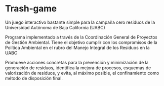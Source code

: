 # Trash-game
Un juego interactivo bastante simple para la campaña cero residuos de la Universidad Autónoma de Baja California (UABC)

Programa implementado a través de la Coordinación General de Proyectos de Gestión Ambiental. Tiene el objetivo cumplir con los compromisos de la Política Ambiental en el rubro del Manejo Integral de los Residuos en la UABC

Promueve acciones concretas para la prevención y minimización de la generación de residuos, identifica la mejora de procesos, esquemas de valorización de residuos, y evita, al máximo posible, el confinamiento como método de disposición final.
